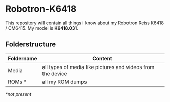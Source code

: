 # Robotron-K6418

This repository will contain all things i know about my Robotron Reiss K6418 / CM6415. My model is **K6418.031**.

## Folderstructure

Foldername | Content
------ | ------
Media   | all types of media like pictures and videos from the device
ROMs * | all my ROM dumps

_*not present_
